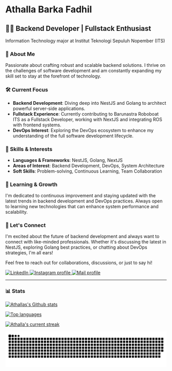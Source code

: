 

# Athalla Barka Fadhil

## 👨‍💻 Backend Developer | Fullstack Enthusiast

Information Technology major at Institut Teknologi Sepuluh Nopember (ITS)

### 🚀 About Me

Passionate about crafting robust and scalable backend solutions. I thrive on the challenges of software development and am constantly expanding my skill set to stay at the forefront of technology.

### 🛠️ Current Focus

- **Backend Development**: Diving deep into NestJS and Golang to architect powerful server-side applications.
- **Fullstack Experience**: Currently contributing to Barunastra Roboboat ITS as a Fullstack Developer, working with NextJS and integrating ROS with frontend systems.
- **DevOps Interest**: Exploring the DevOps ecosystem to enhance my understanding of the full software development lifecycle.

### 💼 Skills & Interests

- **Languages & Frameworks**: NestJS, Golang, NextJS
- **Areas of Interest**: Backend Development, DevOps, System Architecture
- **Soft Skills**: Problem-solving, Continuous Learning, Team Collaboration

### 🌱 Learning & Growth

I'm dedicated to continuous improvement and staying updated with the latest trends in backend development and DevOps practices. Always open to learning new technologies that can enhance system performance and scalability.

### 🤝 Let's Connect

I'm excited about the future of backend development and always want to connect with like-minded professionals. Whether it's discussing the latest in NestJS, exploring Golang best practices, or chatting about DevOps strategies, I'm all ears!

<p>Feel free to reach out for collaborations, discussions, or just to say hi!</p>

<p>
    <a href="https://www.linkedin.com/in/athalla-barka-fadhil/" target="_blank">
        <img alt="LinkedIn" title="LinkedIn" src="https://img.shields.io/static/v1?message=LinkedIn&logo=linkedin&label=&color=0077B5&logoColor=white&labelColor=&style=for-the-badge" />
    </a>
    <a href="https://www.instagram.com/athallabf/?next=%2F&hl=id" target="_blank">
        <img alt="Instagram profile" title="Follow my Instagram" src="https://img.shields.io/badge/-@athallabf-E4405F?style=for-the-badge&logo=Instagram&logoColor=white" />
    </a>
    <a href="mailto:rakafadhil.rf@gmail.com" target="_blank">
        <img alt="Mail profile" title="Send an email" src="https://img.shields.io/badge/-rakafadhil.rf@gmail.com-D14836?style=for-the-badge&logo=Gmail&logoColor=white" />
    </a>
</p>


---


### 📊 Stats

[![Athallas's Github stats](https://bad-apple-github-readme.vercel.app/api?username=athallabf&show_icons=true&count_private=true&line_height=20&icon_color=00b3ff&theme=blue-green&title_color=00b3ff)](#)
 
[![Top languages](https://github-readme-mwendwa.vercel.app/api/top-langs/?username=athallabf&layout=compact&count_private=true&theme=blue-green&title_color=00b3ff)](#)

[![Athalla's current streak](https://streak-stats.demolab.com/?user=athallabf&count_private=true&theme=blue-green&title_color=00b3ff)](#)


<picture>
  <source media="(prefers-color-scheme: dark)" srcset="https://raw.githubusercontent.com/athallabf/athallabf/output/github-contribution-grid-snake-dark.svg">
  <source media="(prefers-color-scheme: light)" srcset="https://raw.githubusercontent.com/athallabf/athallabf/output/github-contribution-grid-snake.svg">
  <img alt="github contribution grid snake animation" src="https://raw.githubusercontent.com/athallabf/athallabf/output/github-contribution-grid-snake.svg">
</picture>

